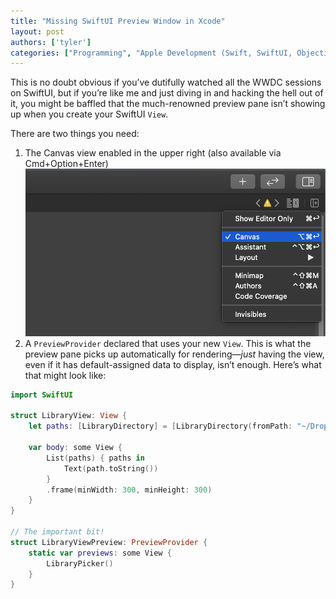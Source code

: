 ```yaml
---
title: "Missing SwiftUI Preview Window in Xcode"
layout: post
authors: ['tyler']
categories: ["Programming", "Apple Development (Swift, SwiftUI, Objective-C, AppKit, and UIKit)"]
---
```


This is no doubt obvious if you’ve dutifully watched all the WWDC sessions on SwiftUI, but if you’re like me and just diving in and hacking the hell out of it, you might be baffled that the much-renowned preview pane isn’t showing up when you create your SwiftUI `View`.

There are two things you need:

1.  The Canvas view enabled in the upper right (also available via Cmd+Option+Enter)
    ![Enabling the canvas view in the upper right of Xcode 12](/assets/images/show-canvas-view.png)
2.  A `PreviewProvider` declared that uses your new `View`. This is what the preview pane picks up automatically for rendering—_just_ having the view, even if it has default-assigned data to display, isn’t enough. Here’s what that might look like:

```swift
import SwiftUI

struct LibraryView: View {
    let paths: [LibraryDirectory] = [LibraryDirectory(fromPath: "~/Dropbox"), LibraryDirectory(fromPath: "~/Documents")]

    var body: some View {
        List(paths) { paths in
            Text(path.toString())
        }
        .frame(minWidth: 300, minHeight: 300)
    }
}

// The important bit!
struct LibraryViewPreview: PreviewProvider {
    static var previews: some View {
        LibraryPicker()
    }
}
```





